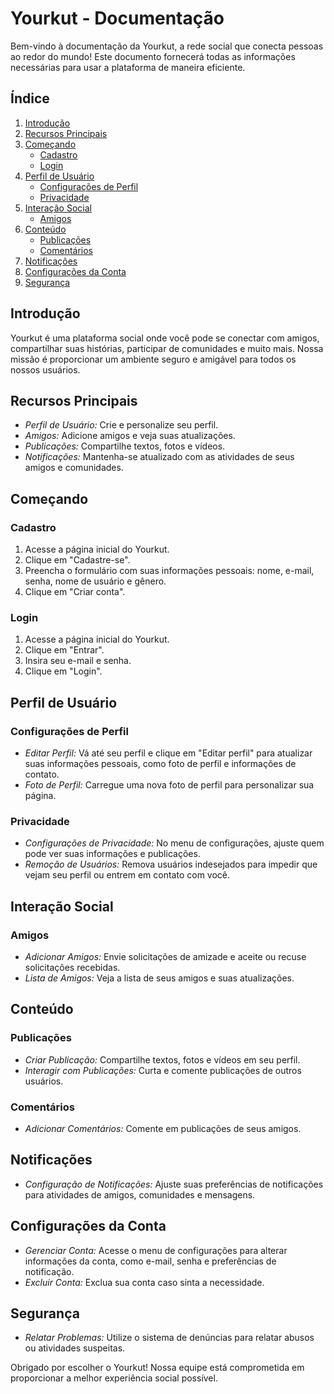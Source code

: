 # Yourkut - Documentação

Bem-vindo à documentação da Yourkut, a rede social que conecta pessoas ao redor do mundo! Este documento fornecerá todas as informações necessárias para usar a plataforma de maneira eficiente.

## Índice

1. [Introdução](#introdução)
2. [Recursos Principais](#recursos-principais)
3. [Começando](#começando)
    - [Cadastro](#cadastro)
    - [Login](#login)
4. [Perfil de Usuário](#perfil-de-usuário)
    - [Configurações de Perfil](#configurações-de-perfil)
    - [Privacidade](#privacidade)
5. [Interação Social](#interação-social)
    - [Amigos](#amigos)
6. [Conteúdo](#conteúdo)
    - [Publicações](#publicações)
    - [Comentários](#comentários)
7. [Notificações](#notificações)
8. [Configurações da Conta](#configurações-da-conta)
9. [Segurança](#segurança)

## Introdução

Yourkut é uma plataforma social onde você pode se conectar com amigos, compartilhar suas histórias, participar de comunidades e muito mais. Nossa missão é proporcionar um ambiente seguro e amigável para todos os nossos usuários.

## Recursos Principais

- *Perfil de Usuário:* Crie e personalize seu perfil.
- *Amigos:* Adicione amigos e veja suas atualizações.
- *Publicações:* Compartilhe textos, fotos e vídeos.
- *Notificações:* Mantenha-se atualizado com as atividades de seus amigos e comunidades.

## Começando

### Cadastro

1. Acesse a página inicial do Yourkut.
2. Clique em "Cadastre-se".
3. Preencha o formulário com suas informações pessoais: nome, e-mail, senha, nome de usuário e gênero.
5. Clique em "Criar conta".

### Login

1. Acesse a página inicial do Yourkut.
2. Clique em "Entrar".
3. Insira seu e-mail e senha.
4. Clique em "Login".

## Perfil de Usuário

### Configurações de Perfil

- *Editar Perfil:* Vá até seu perfil e clique em "Editar perfil" para atualizar suas informações pessoais, como foto de perfil e informações de contato.
- *Foto de Perfil:* Carregue uma nova foto de perfil para personalizar sua página.

### Privacidade

- *Configurações de Privacidade:* No menu de configurações, ajuste quem pode ver suas informações e publicações.
- *Remoção de Usuários:* Remova usuários indesejados para impedir que vejam seu perfil ou entrem em contato com você.

## Interação Social

### Amigos

- *Adicionar Amigos:* Envie solicitações de amizade e aceite ou recuse solicitações recebidas.
- *Lista de Amigos:* Veja a lista de seus amigos e suas atualizações.


## Conteúdo

### Publicações

- *Criar Publicação:* Compartilhe textos, fotos e vídeos em seu perfil.
- *Interagir com Publicações:* Curta e comente publicações de outros usuários.

### Comentários

- *Adicionar Comentários:* Comente em publicações de seus amigos.

## Notificações

- *Configuração de Notificações:* Ajuste suas preferências de notificações para atividades de amigos, comunidades e mensagens.

## Configurações da Conta

- *Gerenciar Conta:* Acesse o menu de configurações para alterar informações da conta, como e-mail, senha e preferências de notificação.
- *Excluir Conta:* Exclua sua conta caso sinta a necessidade.

## Segurança
 
- *Relatar Problemas:* Utilize o sistema de denúncias para relatar abusos ou atividades suspeitas.


Obrigado por escolher o Yourkut! Nossa equipe está comprometida em proporcionar a melhor experiência social possível.